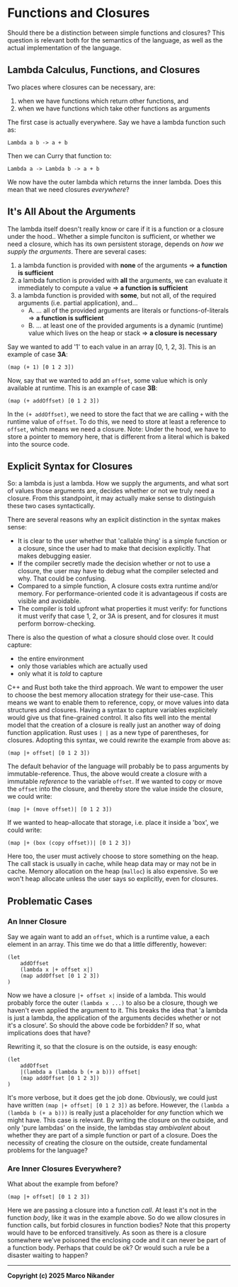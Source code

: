 # Functions and Closures

Should there be a distinction between simple functions and closures?
This question is relevant both for the semantics of the language, as well as the actual implementation of the language.

## Lambda Calculus, Functions, and Closures

Two places where closures can be necessary, are:
1. when we have functions which return other functions, and
2. when we have functions which take other functions as arguments

The first case is actually everywhere.
Say we have a lambda function such as:
```
Lambda a b -> a + b
```
Then we can Curry that function to:
```
Lambda a -> Lambda b -> a + b
```

We now have the outer lambda which returns  the inner lambda.
Does this mean that we need closures _everywhere_?

## It's All About the Arguments

The lambda itself doesn't really know or care if it is a function or a closure under the hood..
Whether a simple funciton is sufficient, or whether we need a closure, which has its own persistent storage, depends on _how we supply the arguments_.
There are several cases:

1. a lambda function is provided with **none** of the arguments => **a function is sufficient**
2. a lambda function is provided with **all** the arguments, we can evaluate it immediately to compute a value => **a function is sufficient**
3. a lambda function is provided with **some**, but not all, of the required arguments (i.e. partial application), and...
    - A. ... all of the provided arguments are literals or functions-of-literals => **a function is sufficient**
    - B. ... at least one of the provided arguments is a dynamic (runtime) value which lives on the heap or stack => **a closure is necessary**

Say we wanted to add '1' to each value in an array [0, 1, 2, 3].
This is an example of case **3A**:
```
(map (+ 1) [0 1 2 3])
```

Now, say that we wanted to add an `offset`, some value which is only available at runtime.
This is an example of case **3B**:
```
(map (+ addOffset) [0 1 2 3])
```

In the `(+ addOffset)`, we need to store the fact that we are calling `+` with the runtime value of `offset`.
To do this, we need to store at least a reference to `offset`, which means we need a closure.
Note: Under the hood, we have to store a pointer to memory here, that is different from a literal which is baked into the source code.

## Explicit Syntax for Closures

So: a lambda is just a lambda.
How we supply the arguments, and what sort of values those arguments are, decides whether or not we truly need a closure.
From this standpoint, it may actually make sense to distinguish these two cases syntactically.

There are several reasons why an explicit distinction in the syntax makes sense:
- It is clear to the user whether that 'callable thing' is a simple function or a closure, since the user had to make that decision explicitly. That makes debugging easier.
- If the compiler secretly made the decision whether or not to use a closure, the user may have to debug what the compiler selected and why. That could be confusing. 
- Compared to a simple function, A closure costs extra runtime and/or memory. For performance-oriented code it is advantageous if costs are visible and avoidable.
- The compiler is told upfront what properties it must verify: for functions it must verify that case 1, 2, or 3A is present, and for closures it must perform borrow-checking.

There is also the question of what a closure should close over.
It could capture:
- the entire environment
- only those variables which are actually used
- only what it is _told_ to capture

C++ and Rust both take the third approach.
We want to empower the user to choose the best memory allocation strategy for their use-case.
This means we want to enable them to reference, copy, or move values into data structures and closures.
Having a syntax to capture variables explicitely would give us that fine-grained control.
It also fits well into the mental model that the creation of a closure is really just an another way of doing function application.
Rust uses `| |` as a new type of parentheses, for closures.
Adopting this syntax, we could rewrite the example from above as:

```
(map |+ offset| [0 1 2 3])
```

The default behavior of the language will probably be to pass arguments by immutable-reference.
Thus, the above would create a closure with a immutable _reference_ to the variable `offset`.
If we wanted to copy or move the `offset` into the closure, and thereby store the value inside the closure, we could write:

```
(map |+ (move offset)| [0 1 2 3])
```

If we wanted to heap-allocate that storage, i.e. place it inside a 'box', we could write:

```
(map |+ (box (copy offset))| [0 1 2 3])
```

Here too, the user must actively choose to store something on the heap.
The call stack is usually in cache, while heap data may or may not be in cache.
Memory allocation on the heap (`malloc`) is also expensive.
So we won't heap allocate unless the user says so explicitly, even for closures.


## Problematic Cases

### An Inner Closure

Say we again want to add an `offset`, which is a runtime value, a each element in an array.
This time we do that a little differently, however:

```
(let
    addOffset
    (lambda x |+ offset x|)
    (map addOffset [0 1 2 3])
)
```

Now we have a closure `|+ offset x|` inside of a lambda.
This would probably force the outer `(lambda x ...)` to also be a closure, though we haven't even applied the argument to it.
This breaks the idea that 'a lambda is just a lambda, the application of the arguments decides whether or not it's a closure'.
So should the above code be forbidden?
If so, what implications does that have?

Rewriting it, so that the closure is on the outside, is easy enough:
```
(let
    addOffset
    |(lambda a (lambda b (+ a b))) offset|
    (map addOffset [0 1 2 3])
)
```
It's more verbose, but it does get the job done.
Obviously, we could just have written `(map |+ offset| [0 1 2 3])` as before.
However, the `(lambda a (lambda b (+ a b)))` is really just a placeholder for _any_ function which we might have.
This case is relevant.
By writing the closure on the outside, and only 'pure lambdas' on the inside, the lambdas stay _ambivalent_ about whether they are part of a simple function or part of a closure.
Does the necessity of creating the closure on the outside, create fundamental problems for the language?

### Are Inner Closures Everywhere?

What about the example from before?
```
(map |+ offset| [0 1 2 3])
```
Here we are passing a closure into a function _call_.
At least it's not in the function _body_, like it was in the example above.
So do we allow closures in function calls, but forbid closures in function bodies?
Note that this property would have to be enforced transitively.
As soon as there is a closure somewhere we've poisoned the enclosing code and it can never be part of a function body.
Perhaps that could be ok?
Or would such a rule be a disaster waiting to happen?


---
**Copyright (c) 2025 Marco Nikander**
